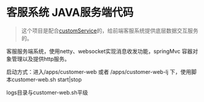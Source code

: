 # 客服系统 JAVA服务端代码
>这个项目是配合[customService](https://github.com/naffan2014/customService)的，给前端客服系统提供底层数据交互服务的。


客服服务端系统，使用netty、websocket实现消息收发功能，springMvc 容器对象管理以及提供http服务。

启动方式：进入/apps/customer-web  或者  /apps/customer-web-lj 下，使用脚本customer-web.sh  start|stop

logs目录与customer-web.sh平级
